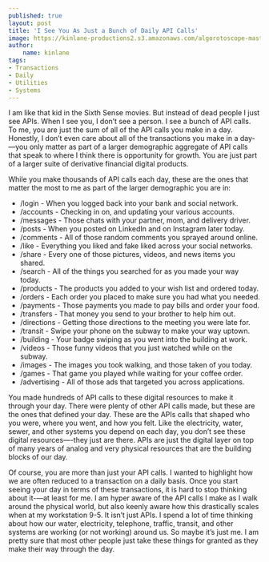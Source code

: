 ```yaml
---
published: true
layout: post
title: 'I See You As Just a Bunch of Daily API Calls'
image: https://kinlane-productions2.s3.amazonaws.com/algorotoscope-master/blue-circuit-face-mosaic.jpg
author:
    name: kinlane
tags:
- Transactions
- Daily
- Utilities
- Systems
---
```

I am like that kid in the Sixth Sense movies. But instead of dead people I just see APIs. When I see you, I don’t see a person. I see a bunch of API calls. To me, you are just the sum of all of the API calls you make in a day. Honestly, I don’t even care about all of the transactions you make in a day-—you only matter as part of a larger demographic aggregate of API calls that speak to where I think there is opportunity for growth. You are just part of a larger suite of derivative financial digital products.

While you make thousands of API calls each day, these are the ones that matter the most to me as part of the larger demographic you are in:

- /login - When you logged back into your bank and social network.
- /accounts - Checking in on, and updating your various accounts.
- /messages - Those chats with your partner, mom, and delivery driver.
- /posts - When you posted on LinkedIn and on Instagram later today.
- /comments - All of those random comments you sprayed around online.
- /like - Everything you liked and fake liked across your social networks.
- /share - Every one of those pictures, videos, and news items you shared.
- /search - All of the things you searched for as you made your way today.
- /products - The products you added to your wish list and ordered today.
- /orders - Each order you placed to make sure you had what you needed.
- /payments - Those payments you made to pay bills and order your food.
- /transfers - That money you send to your brother to help him out.
- /directions - Getting those directions to the meeting you were late for.
- /transit - Swipe your phone on the subway to make your way uptown.
- /building - Your badge swiping as you went into the building at work.
- /videos - Those funny videos that you just watched while on the subway.
- /images - The images you took walking, and those taken of you today.
- /games - That game you played while waiting for your coffee order.
- /advertising - All of those ads that targeted you across applications.

You made hundreds of API calls to these digital resources to make it through your day. There were plenty of other API calls made, but these are the ones that defined your day. These are the APIs calls that shaped who you were, where you went, and how you felt. Like the electricity, water, sewer, and other systems you depend on each day, you don’t see these digital resources—-they just are there. APIs are just the digital layer on top of many years of analog and very physical resources that are the building blocks of our day.

Of course, you are more than just your API calls. I wanted to highlight how we are often reduced to a transaction on a daily basis. Once you start seeing your day in terms of these transactions, it is hard to stop thinking about it-—at least for me. I am hyper aware of the API calls I make as I walk around the physical world, but also keenly aware how this drastically scales when at my workstation 9-5. It isn’t just APIs. I spend a lot of time thinking about how our water, electricity, telephone, traffic, transit, and other systems are working (or not working) around us. So maybe it’s just me. I am pretty sure that most other people just take these things for granted as they make their way through the day. 